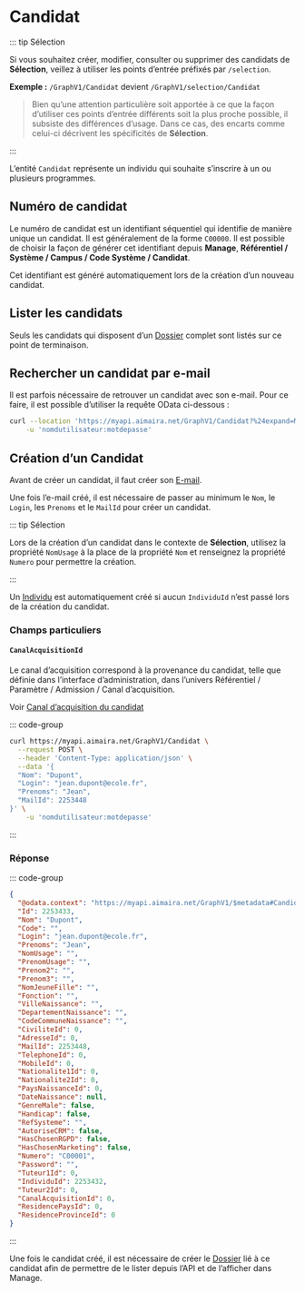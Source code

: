 # Candidat

::: tip Sélection

Si vous souhaitez créer, modifier, consulter ou supprimer des candidats de **Sélection**, veillez à utiliser les points
d’entrée préfixés par `/selection`.

**Exemple :** `/GraphV1/Candidat` devient `/GraphV1/selection/Candidat`

> Bien qu’une attention particulière soit apportée à ce que la façon d’utiliser ces points d’entrée différents soit la 
plus proche possible, il subsiste des différences d’usage. Dans ce cas, des encarts comme celui-ci décrivent les
spécificités de **Sélection**.

:::

L’entité `Candidat` représente un individu qui souhaite s’inscrire à un ou plusieurs programmes.

## Numéro de candidat

Le numéro de candidat est un identifiant séquentiel qui identifie de manière unique un candidat. Il est généralement de
la forme `C00000`. Il est possible de choisir la façon de générer cet identifiant depuis **Manage**,
**Référentiel / Système / Campus / Code Système / Candidat**.

Cet identifiant est généré automatiquement lors de la création d’un nouveau candidat.

## Lister les candidats

Seuls les candidats qui disposent d’un [Dossier][dossier] complet sont listés sur ce point de terminaison.

## Rechercher un candidat par e-mail

Il est parfois nécessaire de retrouver un candidat avec son e-mail. Pour ce faire, il est possible d’utiliser la requête
OData ci-dessous :

```bash [cURL]
curl --location 'https://myapi.aimaira.net/GraphV1/Candidat?%24expand=Mail&%24filter=Mail%2FAdresse%20eq%20%27adresse.email%40test.fr%27' \
	-u 'nomdutilisateur:motdepasse'
```

## Création d’un Candidat

Avant de créer un candidat, il faut créer son [E-mail][e-mail].

Une fois l’e-mail créé, il est nécessaire de passer au minimum le `Nom`, le `Login`, les `Prenoms` et le `MailId` pour
créer un candidat.

::: tip Sélection

Lors de la création d’un candidat dans le contexte de **Sélection**, utilisez la propriété `NomUsage` à la place de la
propriété `Nom` et renseignez la propriété `Numero` pour permettre la création.

:::

Un [Individu][individu] est automatiquement créé si aucun `IndividuId` n’est passé lors de la création du candidat.

### Champs particuliers

#### `CanalAcquisitionId`

Le canal d’acquisition correspond à la provenance du candidat, telle que définie dans l’interface d’administration, dans
l’univers Référentiel / Paramètre / Admission / Canal d’acquisition.

Voir [Canal d’acquisition du candidat][canal-acquisition]

::: code-group

```bash [cURL]
curl https://myapi.aimaira.net/GraphV1/Candidat \
  --request POST \
  --header 'Content-Type: application/json' \
  --data '{
  "Nom": "Dupont",
  "Login": "jean.dupont@ecole.fr",
  "Prenoms": "Jean",
  "MailId": 2253448
}' \
	-u 'nomdutilisateur:motdepasse'
```

:::

### Réponse

::: code-group

```json [JSON]
{
  "@odata.context": "https://myapi.aimaira.net/GraphV1/$metadata#Candidat/$entity",
  "Id": 2253433,
  "Nom": "Dupont",
  "Code": "",
  "Login": "jean.dupont@ecole.fr",
  "Prenoms": "Jean",
  "NomUsage": "",
  "PrenomUsage": "",
  "Prenom2": "",
  "Prenom3": "",
  "NomJeuneFille": "",
  "Fonction": "",
  "VilleNaissance": "",
  "DepartementNaissance": "",
  "CodeCommuneNaissance": "",
  "CiviliteId": 0,
  "AdresseId": 0,
  "MailId": 2253448,
  "TelephoneId": 0,
  "MobileId": 0,
  "Nationalite1Id": 0,
  "Nationalite2Id": 0,
  "PaysNaissanceId": 0,
  "DateNaissance": null,
  "GenreMale": false,
  "Handicap": false,
  "RefSysteme": "",
  "AutoriseCRM": false,
  "HasChosenRGPD": false,
  "HasChosenMarketing": false,
  "Numero": "C00001",
  "Password": "",
  "Tuteur1Id": 0,
  "IndividuId": 2253432,
  "Tuteur2Id": 0,
  "CanalAcquisitionId": 0,
  "ResidencePaysId": 0,
  "ResidenceProvinceId": 0
}
```

:::

Une fois le candidat créé, il est nécessaire de créer le [Dossier][dossier] lié à ce candidat afin de permettre de
le lister depuis l’API et de l’afficher dans Manage.

[dossier]: /reference/ressources/admission/dossier
[e-mail]: /reference/ressources/core/e-mail
[individu]: /reference/ressources/core/individu
[programme]: docs/api/reference/ressources/core/programme
[voie-d-admission]: /reference/ressources/admission/voie-d-admission
[canal-acquisition]: /reference/ressources/admission/canal-acquisition